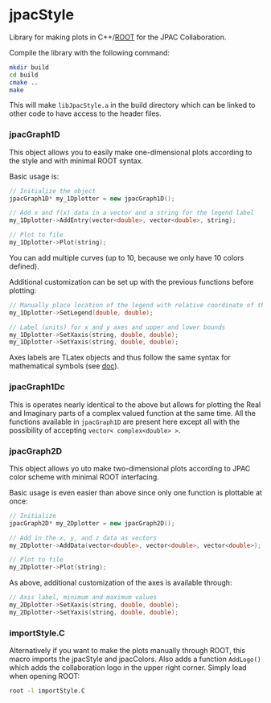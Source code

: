 # jpacStyle
Library for making plots in C++/[ROOT](https://root.cern/) for the JPAC Collaboration.

Compile the library with the following command:
```bash
mkdir build
cd build
cmake ..
make
```
This will make `libJpacStyle.a` in the build directory which can be linked to other code to have access to the header files.

### jpacGraph1D
This object allows you to easily make one-dimensional plots according to the style and with minimal ROOT syntax.

Basic usage is:
```c++
// Initialize the object
jpacGraph1D* my_1Dplotter = new jpacGraph1D();

// Add x and f(x) data in a vector and a string for the legend label
my_1Dplotter->AddEntry(vector<double>, vector<double>, string);

// Plot to file
my_1Dplotter->Plot(string);
```
You can add multiple curves (up to 10, because we only have 10 colors defined).

Additional customization can be set up with the previous functions before plotting:
```c++
// Manually place location of the legend with relative coordinate of the bottom left vertex x and y
my_1Dplotter->SetLegend(double, double);

// Label (units) for x and y axes and upper and lower bounds
my_1Dplotter->SetXaxis(string, double, double);
my_1Dplotter->SetYaxis(string, double, double);
```
Axes labels are TLatex objects and thus follow the same syntax for mathematical symbols (see [doc](https://root.cern.ch/doc/master/classTLatex.html)).

### jpacGraph1Dc
This is operates nearly identical to the above but allows for plotting the Real and Imaginary parts of a complex valued function at the same time. All the functions available in `jpacGraph1D` are present here except all with the possibility of accepting `vector< complex<double> >`. 

### jpacGraph2D
This object allows yo uto make two-dimensional plots according to JPAC color scheme with minimal ROOT interfacing.

Basic usage is even easier than above since only one function is plottable at once:
```c++
// Initialize
jpacGraph2D* my_2Dplotter = new jpacGraph2D();

// Add in the x, y, and z data as vectors
my_2Dplotter->AddData(vector<double>, vector<double>, vector<double>);

// Plot to file
my_2Dplotter->Plot(string);
```
As above, additional customization of the axes is available through:
```c++
// Axis label, minimum and maximum values
my_2Dplotter->SetXaxis(string, double, double);
my_2Dplotter->SetYaxis(string, double, double);
```
### importStyle.C
Alternatively if you want to make the plots manually through ROOT, this macro imports the jpacStyle and jpacColors. Also adds a function `AddLogo()` which adds the collaboration logo in the upper right corner.
Simply load when opening ROOT:
```bash
root -l importStyle.C
```
